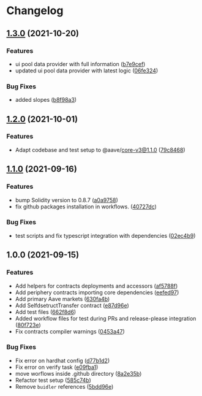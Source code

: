 # Changelog

## [1.3.0](https://www.github.com/aave/aave-v3-periphery/compare/v1.2.0...v1.3.0) (2021-10-20)


### Features

* ui pool data provider with full information ([b7e9cef](https://www.github.com/aave/aave-v3-periphery/commit/b7e9cefc49bf64206334be38f3a9da1923101287))
* updated ui pool data provider with latest logic ([06fe324](https://www.github.com/aave/aave-v3-periphery/commit/06fe3247c96392c955ddaa657e32f1c8ed0a6796))


### Bug Fixes

* added slopes ([b8f98a3](https://www.github.com/aave/aave-v3-periphery/commit/b8f98a35b513113585daaffe0eb3e22ca3d46d32))

## [1.2.0](https://www.github.com/aave/aave-v3-periphery/compare/v1.1.0...v1.2.0) (2021-10-01)


### Features

* Adapt codebase and test setup to @aave/core-v3@1.1.0 ([79c8468](https://www.github.com/aave/aave-v3-periphery/commit/79c8468eca13dfde6ee24b1c996e3602be5d4d95))

## [1.1.0](https://www.github.com/aave/aave-v3-periphery/compare/v1.0.0...v1.1.0) (2021-09-16)


### Features

* bump Solidity version to 0.8.7 ([a0a9758](https://www.github.com/aave/aave-v3-periphery/commit/a0a9758239383898e2b193e4cc465ee2b35ca37d))
* fix github packages installation in workflows. ([40727dc](https://www.github.com/aave/aave-v3-periphery/commit/40727dcfcc2941aae373dd076e4097ab0c205336))


### Bug Fixes

* test scripts and fix typescript integration with dependencies ([02ec4b9](https://www.github.com/aave/aave-v3-periphery/commit/02ec4b9d8c73e9c80229baa13ac5321f0da9cdce))

## 1.0.0 (2021-09-15)


### Features

* Add helpers for contracts deployments and accessors ([af5788f](https://www.github.com/aave/aave-v3-periphery/commit/af5788f878b6ab30c8398dffd71ec93ceff458e4))
* Add periphery contracts importing core dependencies ([eefed97](https://www.github.com/aave/aave-v3-periphery/commit/eefed972df7dc54b9940ff4cba85e52fe8d0fa45))
* Add primary Aave markets ([630fa4b](https://www.github.com/aave/aave-v3-periphery/commit/630fa4b2d743b0f14e759b08e351542bcb8bddf4))
* Add SelfdsetructTransfer contract ([e87d96e](https://www.github.com/aave/aave-v3-periphery/commit/e87d96e75fce326c20183501d8397b948afe107c))
* Add test files ([662f8d6](https://www.github.com/aave/aave-v3-periphery/commit/662f8d604ff0851c8a94e680f46569c0ff853f8f))
* Added workflow files for test during PRs and release-please integration ([80f723e](https://www.github.com/aave/aave-v3-periphery/commit/80f723e30ddf020e756b49bf4d610e9442f791ad))
* Fix contracts compiler warnings ([0453a47](https://www.github.com/aave/aave-v3-periphery/commit/0453a47d3cb56496f61dd830e36bad20a29d2c10))


### Bug Fixes

* Fix error on hardhat config ([d77b1d2](https://www.github.com/aave/aave-v3-periphery/commit/d77b1d20e8429368fa1c38c0b0acecd512cfe882))
* Fix error on verify task ([e09fba1](https://www.github.com/aave/aave-v3-periphery/commit/e09fba189d5b1e262acd224c6aa14c6b8e56de96))
* move worflows inside .github directory ([8a2e35b](https://www.github.com/aave/aave-v3-periphery/commit/8a2e35b8721310b87d9abe261c53f8dbc390abdf))
* Refactor test setup ([585c74b](https://www.github.com/aave/aave-v3-periphery/commit/585c74b5f152c8de4a79d774bd462bd6370259f2))
* Remove `buidler` references ([5bdd96e](https://www.github.com/aave/aave-v3-periphery/commit/5bdd96eb04fb3edac26bd9e0e89cdab55768b44f))

